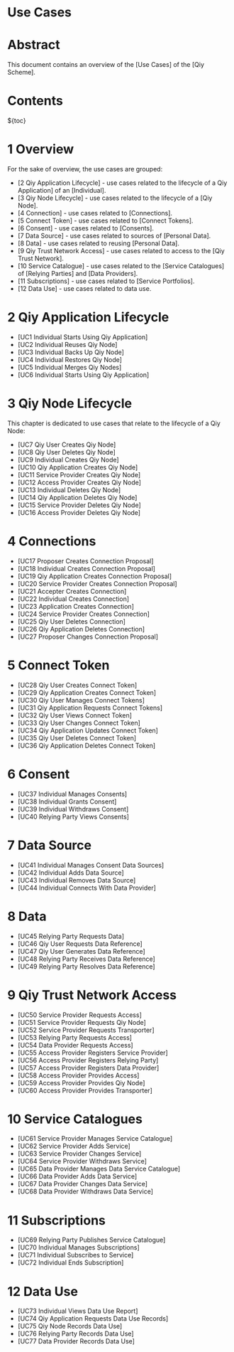 # Use Cases

# Abstract

This document contains an overview of the [Use Cases] of the [Qiy Scheme].

# Contents
${toc}

# 1 Overview

For the sake of overview, the use cases are grouped:
* [2 Qiy Application Lifecycle] - use cases related to the lifecycle of a Qiy Application] of an [Individual].
* [3 Qiy Node Lifecycle] - use cases related to the lifecycle of a [Qiy Node].
* [4 Connection] - use cases related to [Connections].
* [5 Connect Token] - use cases related to [Connect Tokens].
* [6 Consent] - use cases related to [Consents].
* [7 Data Source] - use cases related to sources of [Personal Data].
* [8 Data] - use cases related to reusing [Personal Data].
* [9 Qiy Trust Network Access] - use cases related to access to the [Qiy Trust Network].
* [10 Service Catalogue] - use cases related to the [Service Catalogues] of [Relying Parties] and [Data Providers].
* [11 Subscriptions] - use cases related to [Service Portfolios].
* [12 Data Use] - use cases related to data use.

# 2 Qiy Application Lifecycle

* [UC1 Individual Starts Using Qiy Application]
* [UC2 Individual Reuses Qiy Node]
* [UC3 Individual Backs Up Qiy Node]
* [UC4 Individual Restores Qiy Node]
* [UC5 Individual Merges Qiy Nodes]
* [UC6 Individual Starts Using Qiy Application]

# 3 Qiy Node Lifecycle

This chapter is dedicated to use cases that relate to the lifecycle of a Qiy Node:

* [UC7 Qiy User Creates Qiy Node]
* [UC8 Qiy User Deletes Qiy Node]
* [UC9 Individual Creates Qiy Node]
* [UC10 Qiy Application Creates Qiy Node]
* [UC11 Service Provider Creates Qiy Node]
* [UC12 Access Provider Creates Qiy Node]
* [UC13 Individual Deletes Qiy Node]
* [UC14 Qiy Application Deletes Qiy Node]
* [UC15 Service Provider Deletes Qiy Node]
* [UC16 Access Provider Deletes Qiy Node]

# 4 Connections

* [UC17 Proposer Creates Connection Proposal]
* [UC18 Individual Creates Connection Proposal]
* [UC19 Qiy Application Creates Connection Proposal]
* [UC20 Service Provider Creates Connection Proposal]
* [UC21 Accepter Creates Connection]
* [UC22 Individual Creates Connection]
* [UC23 Application Creates Connection]
* [UC24 Service Provider Creates Connection]
* [UC25 Qiy User Deletes Connection]
* [UC26 Qiy Application Deletes Connection]
* [UC27 Proposer Changes Connection Proposal]

# 5 Connect Token

* [UC28 Qiy User Creates Connect Token]
* [UC29 Qiy Application Creates Connect Token]
* [UC30 Qiy User Manages Connect Tokens]
* [UC31 Qiy Application Requests Connect Tokens]
* [UC32 Qiy User Views Connect Token]
* [UC33 Qiy User Changes Connect Token]
* [UC34 Qiy Application Updates Connect Token]
* [UC35 Qiy User Deletes Connect Token]
* [UC36 Qiy Application Deletes Connect Token]

# 6 Consent

* [UC37 Individual Manages Consents]
* [UC38 Individual Grants Consent]
* [UC39 Individual Withdraws Consent]
* [UC40 Relying Party Views Consents]

# 7 Data Source

* [UC41 Individual Manages Consent Data Sources]
* [UC42 Individual Adds Data Source]
* [UC43 Individual Removes Data Source]
* [UC44 Individual Connects With Data Provider]

# 8 Data

* [UC45 Relying Party Requests Data]
* [UC46 Qiy User Requests Data Reference]
* [UC47 Qiy User Generates Data Reference]
* [UC48 Relying Party Receives Data Reference]
* [UC49 Relying Party Resolves Data Reference]

# 9 Qiy Trust Network Access

* [UC50 Service Provider Requests Access]
* [UC51 Service Provider Requests Qiy Node]
* [UC52 Service Provider Requests Transporter]
* [UC53 Relying Party Requests Access]
* [UC54 Data Provider Requests Access]
* [UC55 Access Provider Registers Service Provider]
* [UC56 Access Provider Registers Relying Party]
* [UC57 Access Provider Registers Data Provider]
* [UC58 Access Provider Provides Access]
* [UC59 Access Provider Provides Qiy Node]
* [UC60 Access Provider Provides Transporter]

# 10 Service Catalogues

* [UC61 Service Provider Manages Service Catalogue]
* [UC62 Service Provider Adds Service]
* [UC63 Service Provider Changes Service]
* [UC64 Service Provider Withdraws Service]
* [UC65 Data Provider Manages Data Service Catalogue]
* [UC66 Data Provider Adds Data Service]
* [UC67 Data Provider Changes Data Service]
* [UC68 Data Provider Withdraws Data Service]

# 11 Subscriptions

* [UC69 Relying Party Publishes Service Catalogue]
* [UC70 Individual Manages Subscriptions]
* [UC71 Individual Subscribes to Service]
* [UC72 Individual Ends Subscription]

# 12 Data Use

* [UC73 Individual Views Data Use Report]
* [UC74 Qiy Application Requests Data Use Records]
* [UC75 Qiy Node Records Data Use]
* [UC76 Relying Party Records Data Use]
* [UC77 Data Provider Records Data Use]

